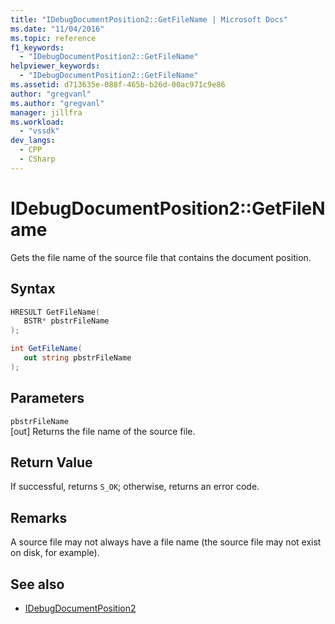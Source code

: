 ```yaml
---
title: "IDebugDocumentPosition2::GetFileName | Microsoft Docs"
ms.date: "11/04/2016"
ms.topic: reference
f1_keywords:
  - "IDebugDocumentPosition2::GetFileName"
helpviewer_keywords:
  - "IDebugDocumentPosition2::GetFileName"
ms.assetid: d713635e-088f-465b-b26d-00ac971c9e86
author: "gregvanl"
ms.author: "gregvanl"
manager: jillfra
ms.workload:
  - "vssdk"
dev_langs:
  - CPP
  - CSharp
---
```

# IDebugDocumentPosition2::GetFileName
Gets the file name of the source file that contains the document position.

## Syntax

```cpp
HRESULT GetFileName( 
   BSTR* pbstrFileName
);
```

```csharp
int GetFileName( 
   out string pbstrFileName
);
```

## Parameters
`pbstrFileName`\
[out] Returns the file name of the source file.

## Return Value
 If successful, returns `S_OK`; otherwise, returns an error code.

## Remarks
 A source file may not always have a file name (the source file may not exist on disk, for example).

## See also
- [IDebugDocumentPosition2](../../../extensibility/debugger/reference/idebugdocumentposition2.md)